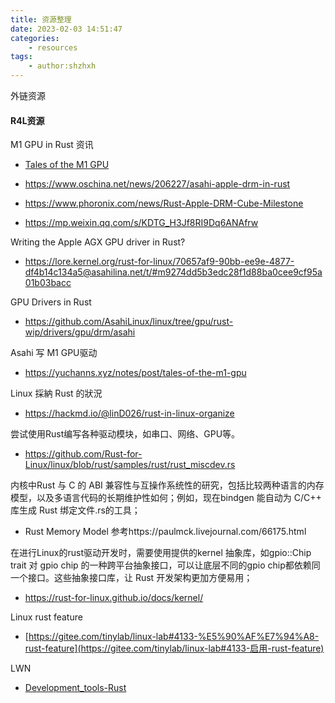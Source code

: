 ```yaml
---
title: 资源整理
date: 2023-02-03 14:51:47
categories:
    - resources
tags:
    - author:shzhxh
---
```


外链资源

<!-- more -->

#### R4L资源

M1 GPU in Rust 资讯

- [Tales of the M1 GPU](https://asahilinux.org/2022/11/tales-of-the-m1-gpu/)

- https://www.oschina.net/news/206227/asahi-apple-drm-in-rust

- https://www.phoronix.com/news/Rust-Apple-DRM-Cube-Milestone

- https://mp.weixin.qq.com/s/KDTG_H3Jf8RI9Dq6ANAfrw

Writing the Apple AGX GPU driver in Rust?

- https://lore.kernel.org/rust-for-linux/70657af9-90bb-ee9e-4877-df4b14c134a5@asahilina.net/t/#m9274dd5b3edc28f1d88ba0cee9cf95a01b03bacc

GPU Drivers in Rust

- https://github.com/AsahiLinux/linux/tree/gpu/rust-wip/drivers/gpu/drm/asahi

Asahi 写 M1 GPU驱动

- https://yuchanns.xyz/notes/post/tales-of-the-m1-gpu

Linux 採納 Rust 的狀況

- https://hackmd.io/@linD026/rust-in-linux-organize

尝试使用Rust编写各种驱动模块，如串口、网络、GPU等。

- https://github.com/Rust-for-Linux/linux/blob/rust/samples/rust/rust_miscdev.rs

内核中Rust 与 C 的 ABI 兼容性与互操作系统性的研究，包括比较两种语言的内存模型，以及多语言代码的长期维护性如何；例如，现在bindgen 能自动为 C/C++ 库生成 Rust 绑定文件.rs的工具；

- Rust Memory Model 参考https://paulmck.livejournal.com/66175.html

在进行Linux的rust驱动开发时，需要使用提供的kernel 抽象库，如gpio::Chip trait 对 gpio chip 的一种跨平台抽象接口，可以让底层不同的gpio chip都依赖同一个接口。这些抽象接口库，让 Rust 开发架构更加方便易用；

- https://rust-for-linux.github.io/docs/kernel/

Linux rust feature

- [https://gitee.com/tinylab/linux-lab#4133-%E5%90%AF%E7%94%A8-rust-feature](https://gitee.com/tinylab/linux-lab#4133-启用-rust-feature)

LWN

- [Development_tools-Rust](https://lwn.net/Kernel/Index/#Development_tools-Rust)
